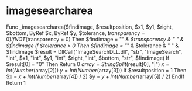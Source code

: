 # imagesearcharea
Func _imagesearcharea($findimage, $resultposition, $x1, $y1, $right, $bottom, ByRef $x, ByRef $y, $tolerance, $transparency = 0)
	If NOT ($transparency = 0) Then $findimage = "*" & $transparency & " " & $findimage
	If $tolerance > 0 Then $findimage = "*" & $tolerance & " " & $findimage
	$result = DllCall("ImageSearchDLL.dll", "str", "ImageSearch", "int", $x1, "int", $y1, "int", $right, "int", $bottom, "str", $findimage)
	If $result[0] = "0" Then Return 0
	$array = StringSplit($result[0], "|")
	$x = Int(Number($array[2]))
	$y = Int(Number($array[3]))
	If $resultposition = 1 Then
		$x = $x + Int(Number($array[4]) / 2)
		$y = $y + Int(Number($array[5]) / 2)
	EndIf
	Return 1
